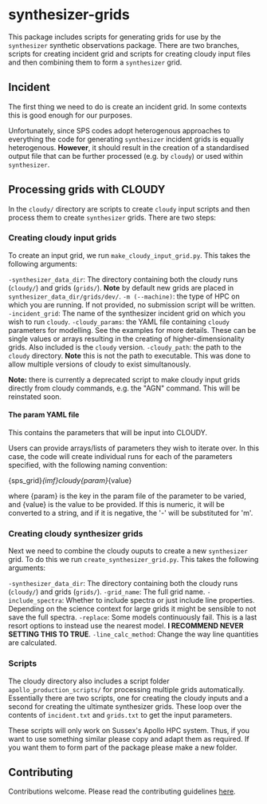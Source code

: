 # synthesizer-grids

This package includes scripts for generating grids for use by the `synthesizer` synthetic observations package. There are two branches, scripts for creating incident grid and scripts for creating cloudy input files and then combining them to form a `synthesizer` grid.

## Incident

The first thing we need to do is create an incident grid. In some contexts this is good enough for our purposes.

Unfortunately, since SPS codes adopt heterogenous approaches to everything the code for generating `synthesizer` incident grids is equally heterogenous. **However**, it should result in the creation of a standardised output file that can be further processed (e.g. by `cloudy`) or used within `synthesizer`.


## Processing grids with CLOUDY

In the `cloudy/` directory are scripts to create `cloudy` input scripts and then process them to create `synthesizer` grids. There are two steps:

### Creating cloudy input grids

To create an input grid, we run `make_cloudy_input_grid.py`. This takes the following arguments:

`-synthesizer_data_dir`: The directory containing both the cloudy runs (`cloudy/`) and grids (`grids/`). **Note** by default new grids are placed in `synthesizer_data_dir/grids/dev/`.
`-m (--machine)`: the type of HPC on which you are running. If not provided, no submission script will be written.
`-incident_grid`: The name of the synthesizer incident grid on which you wish to run `cloudy`.
`-cloudy_params`: the YAML file containing `cloudy` parameters for modelling. See the examples for more details. These can be single values or arrays resulting in the creating of higher-dimensionality grids. Also included is the `cloudy` version.
`-cloudy_path`: the path to the `cloudy` directory. **Note** this is not the path to executable. This was done to allow multiple versions of cloudy to exist simultanously.  

**Note:** there is currently a deprecated script to make cloudy input grids directly from cloudy commands, e.g. the "AGN" command. This will be reinstated soon.

#### The param YAML file
This contains the parameters that will be input into CLOUDY.

Users can provide arrays/lists of parameters they wish to iterate over. In this case, the code will create individual runs for each of the parameters specified, with the following naming convention:

{sps_grid}_{imf}_cloudy_{param}_{value}

where {param} is the key in the param file of the parameter to be varied, and {value} is the value to be provided. If this is numeric, it will be converted to a string, and if it is negative, the '-' will be substituted for 'm'.


### Creating cloudy synthesizer grids

Next we need to combine the cloudy ouputs to create a new `synthesizer` grid. To do this we run `create_synthesizer_grid.py`. This takes the following arguments:

`-synthesizer_data_dir`: The directory containing both the cloudy runs (`cloudy/`) and grids (`grids/`).
`-grid_name`: The full grid name.
`-include_spectra`: Whether to include spectra or just include line properties. Depending on the science context for large grids it might be sensible to not save the full spectra.
`-replace`: Some models continuously fail. This is a last resort options to instead use the nearest model. **I RECOMMEND NEVER SETTING THIS TO TRUE**.
`-line_calc_method`: Change the way line quantities are calculated.


### Scripts

The cloudy directory also includes a script folder `apollo_production_scripts/` for processing multiple grids automatically. Essentially there are two scripts, one for creating the cloudy inputs and a second for creating the ultimate synthesizer grids. These loop over the contents of `incident.txt` and `grids.txt` to get the input parameters. 

These scripts will only work on Sussex's Apollo HPC system. Thus, if you want to use something similar please copy and adapt them as required. If you want them to form part of the package please make a new folder.

## Contributing

Contributions welcome. Please read the contributing guidelines [here](https://github.com/flaresimulations/synthesizer/blob/main/docs/CONTRIBUTING.md).
